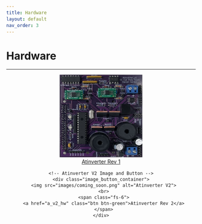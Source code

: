 ```yaml
---
title: Hardware
layout: default
nav_order: 3
---
```


# **Hardware**
***

<html>
<head>
  <style>
    .all_images {
      text-align: center; /* Center the entire section */
    }

    /* Style for each image and button container */
    .image_button_container {
      display: inline-block; /* Make each container inline */
      text-align: center; /* Center content within each container */
      margin: 20px; /* Add spacing between containers */
    }

    /* Style for images */
    .image_button_container img {
      width: 220px;
      height: 220px;
    }
  </style>
</head>
<body>
  <div class="all_images">
    <!-- Atinverter V1 Image and Button -->
    <div class="image_button_container">
      <img src="images/a_v1_front_view.jpg" alt="Atinverter V1">
      <br>
      <span class="fs-6">
      <a href="a_v1_hw" class="btn btn-purple">Atinverter Rev 1</a>
      </span>
    </div>

    <!-- Atinverter V2 Image and Button -->
    <div class="image_button_container">
      <img src="images/coming_soon.png" alt="Atinverter V2">
      <br>
      <span class="fs-6">
      <a href="a_v2_hw" class="btn btn-green">Atinverter Rev 2</a>
      </span>
    </div>
  </div>
</body>
</html>



